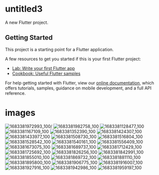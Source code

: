 # untitled3

A new Flutter project.

## Getting Started

This project is a starting point for a Flutter application.

A few resources to get you started if this is your first Flutter project:

- [Lab: Write your first Flutter app](https://flutter.dev/docs/get-started/codelab)
- [Cookbook: Useful Flutter samples](https://flutter.dev/docs/cookbook)

For help getting started with Flutter, view our
[online documentation](https://flutter.dev/docs), which offers tutorials,
samples, guidance on mobile development, and a full API reference.


# images

![1683381972993_100](https://user-images.githubusercontent.com/111589262/236629063-29f3282c-cc35-44f8-ac35-6acd5af7ce29.PNG)/
![1683381982758_100](https://user-images.githubusercontent.com/111589262/236629073-676c5014-5082-4c32-a8fd-c2e7c395103f.PNG)
![1683381128477_100](https://user-images.githubusercontent.com/111589262/236629079-ee2a3793-7528-45c3-98eb-f9ee265e8b6c.PNG)
![1683381167109_100](https://user-images.githubusercontent.com/111589262/236629086-d79febc9-44d9-4207-b357-4bee31601f3a.PNG)
![1683381352390_100](https://user-images.githubusercontent.com/111589262/236629089-7217e912-6ec5-43be-99a1-96394bd1d06c.PNG)
![1683381424307_100](https://user-images.githubusercontent.com/111589262/236629095-91af864b-42df-4176-850f-1b59cbbc2a57.PNG)
![1683381433977_100](https://user-images.githubusercontent.com/111589262/236629099-605f0f53-4fd1-4034-9331-d9a6c7270651.PNG)
![1683381508730_100](https://user-images.githubusercontent.com/111589262/236629101-d79172f1-b702-4287-a344-eb10caff5c06.PNG)
![1683381516804_100](https://user-images.githubusercontent.com/111589262/236629104-499a2368-1bcc-4a89-96c5-6c35462a5260.PNG)
![1683381528542_100](https://user-images.githubusercontent.com/111589262/236629106-7affea96-4c74-4ec0-99b6-d8a0aadd6c01.PNG)
![1683381540161_100](https://user-images.githubusercontent.com/111589262/236629109-4a4517b0-14e8-4448-825c-ba8b80729d36.PNG)
![1683381556409_100](https://user-images.githubusercontent.com/111589262/236629111-d6b42e75-e1cb-4871-a137-3f33fda2c7d3.PNG)
![1683381673075_100](https://user-images.githubusercontent.com/111589262/236629120-f60f6ee2-000d-46ab-8775-9153246a4589.PNG)
![1683381689737_100](https://user-images.githubusercontent.com/111589262/236629129-62fa1235-bc83-47c7-aeb8-6076889977d0.PNG)
![1683381712429_100](https://user-images.githubusercontent.com/111589262/236629139-691860d8-4795-4754-a254-d9efb8581258.PNG)
![1683381725692_100](https://user-images.githubusercontent.com/111589262/236629145-2fbbe769-86db-4d41-a58a-4979f123c00d.PNG)
![1683381826256_100](https://user-images.githubusercontent.com/111589262/236629150-2bc55d5d-362a-4da7-b237-13f3c16b2a48.PNG)
![1683381842991_100](https://user-images.githubusercontent.com/111589262/236629157-c4c7d911-7fd7-42d6-9124-4fb09b556f0c.PNG)
![1683381855010_100](https://user-images.githubusercontent.com/111589262/236629164-cf28e3d3-6858-4df3-a6f7-983d1dd1383c.PNG)
![1683381869732_100](https://user-images.githubusercontent.com/111589262/236629171-287adb02-8067-4b61-84a0-a46260c14c25.PNG)
![1683381881110_100](https://user-images.githubusercontent.com/111589262/236629174-eb70145a-071a-4044-ab35-e0562d1ab866.PNG)
![1683381895800_100](https://user-images.githubusercontent.com/111589262/236629179-3416f809-6bc1-4f80-8f8c-2ba26f717386.PNG)
![1683381906775_100](https://user-images.githubusercontent.com/111589262/236629183-bed11f8f-6a57-4f43-a236-7d0ccdb919f7.PNG)
![1683381916007_100](https://user-images.githubusercontent.com/111589262/236629186-3d19d580-0335-426a-be42-f129787daa15.PNG)
![1683381927916_100](https://user-images.githubusercontent.com/111589262/236629191-457263e7-440d-4a79-998a-c746f57e79a6.PNG)
![1683381942986_100](https://user-images.githubusercontent.com/111589262/236629203-379a0a96-6cfb-4c22-a62c-5fa6f6bd97f6.PNG)
![1683381959197_100](https://user-images.githubusercontent.com/111589262/236629215-f2a7301e-5ece-4acf-a3d8-9313d1ad6f5e.PNG)
